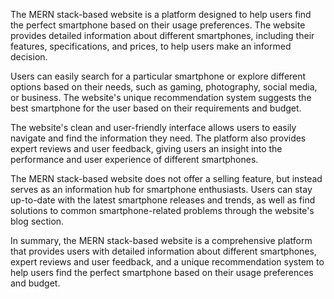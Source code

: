 The MERN stack-based website is a platform designed to help users find the perfect smartphone based on their usage preferences. The website provides detailed information about different smartphones, including their features, specifications, and prices, to help users make an informed decision.

Users can easily search for a particular smartphone or explore different options based on their needs, such as gaming, photography, social media, or business. The website's unique recommendation system suggests the best smartphone for the user based on their requirements and budget.

The website's clean and user-friendly interface allows users to easily navigate and find the information they need. The platform also provides expert reviews and user feedback, giving users an insight into the performance and user experience of different smartphones.

The MERN stack-based website does not offer a selling feature, but instead serves as an information hub for smartphone enthusiasts. Users can stay up-to-date with the latest smartphone releases and trends, as well as find solutions to common smartphone-related problems through the website's blog section.

In summary, the MERN stack-based website is a comprehensive platform that provides users with detailed information about different smartphones, expert reviews and user feedback, and a unique recommendation system to help users find the perfect smartphone based on their usage preferences and budget.

